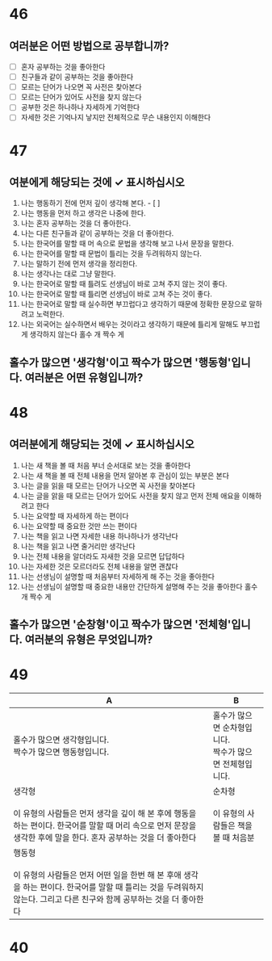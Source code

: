 # 46
## 여러분은 어떤 방법으로 공부합니까?

- [ ] 혼자 공부하는 것을 좋아한다
- [ ] 친구들과 같이 공부하는 것을 좋아한다
- [ ] 모르는 단어가 나오면 꼭 사전은 찾아본다
- [ ] 모르는 단어가 있어도 사전을 찾지 않는다
- [ ] 공부한 것은 하나하나 자세하게 기억한다
- [ ] 자세한 것은 기억나지 낳지만 전체적으로 무슨 내용인지 이해한다
# 47
## 여분에게 해당되는 것에 ✓ 표시하십시오
1. 나는 행동하기 전에 먼저 깊이 생각해 본다. - [ ]
2. 나는 행동을 먼저 하고 생각은 나중에 한다.
3. 나는 혼자 공부하는 것을 더 좋아한다.
4. 나는 다른 친구들과 같이 공부하는 것을 더 좋아한다.
5. 나는 한국어를 말할 때 머 속으로 문법을 생각해 보고 나서 문장을 말한다.
6. 나는 한국어를 말할 때 문법이 틀리는 것을 두려워하지 않는다.
7. 나는 말하기 전에 먼저 생각을  정리한다.
8. 나는 생각나는 대로 그냥 말한다.
9. 나는 한국어로 말할 때 틀려도 선생님이 바로 고쳐 주지 않는 것이 좋다.
10. 나는 한국어로 말할 때 틀리면 선생님이 바로 고쳐 주는 것이 좋다.
11. 나는 한국어로 말할 때 실수하면 부끄럽다고 생각하기 때문에 정확한 문장으로 말하려고 노력한다.
12. 나는 외국어는 실수하면서 배우는 것이라고 생각하기 때문에 틀리게 말해도 부끄럽게 생각하지 않는다
홀수 개
짝수 게
## 홀수가 많으면 '생각형'이고 짝수가 많으면 '행동형'입니다. 여러분은 어떤 유형입니까?
# 48
## 여러분에게 해당되는 것에 ✓ 표시하십시오
1. 나는 새 책을 볼 때 처음 부너 순서대로 보는 것을 좋아한다
2. 나는 새 책을 볼 때 전체 내용을 먼저 알아본 후 관심이 있는 부분은 본다
3. 나는 글을 읽을 때 모르는 단어가 나오면 꼭 사전을 찾아본다
4. 나는 글을 앍을 때 모르는 단어가 있어도 사전을 찾지 않고 먼저 전체 애요을 이해하려고 한다
5. 나는 요약할 때 자세하게 하는 편이다
6. 나는 요약할 때 중요한 것만 쓰는 편이다
7. 나는 책을 읽고 나면 자세한 내용 하나하나가 생각난다
8. 나는 책을 읽고 나면 줄거리만 생각난다
9. 나는 전체 내용을 알더라도 자새한 것을 모르면 답답하다
10. 나는 자세한 것은 모르더라도 전체 내용을 알면 괜찮다
11. 나는 선생님이 설명할 때 처음부터 자세하게 해 주는 것을 좋아한다
12. 나는 선생님이 설명할 때 중요한 내용만 간단하게 설명해 주는 것을 좋아한다
홀수 개
짝수 게
## 홀수가 많으면 '순창형'이고 짝수가 많으면 '전체형'입니다. 여러분의 유형은 무엇입니까?

# 49
| A                                                                                                             | B                                      |
| ------------------------------------------------------------------------------------------------------------- | -------------------------------------- |
| 홀수가 많으면 생각형입니다. <br>짝수가 많으면 행동형입니다.                                                                           | 홀수가 많으면 순차형입니다.<br>짝수가 많으면 전체형입니다.<br> |
| 생각형<br><br>이 유형의 사람들은 먼저 생각을 깊이 해 본 후에 행동을 하는 편이다. 한국어를 말할 때 머리 속으로 먼저 문장을 생각한 후에 말을 한다. 혼자 공부하는 것을 더 좋아한다    | 순차형<br><br>이 유형의 사람들은 책을 볼 때 처음분       |
| 행동형<br><br>이 유형의 사람들은 먼저 어떤 일을 한번 해 본 후애 생각을 하는 편이다. 한국어를 말할 때 틀리는 것을 두려워하지 않는다. 그리고 다른 친구와 함께 공부하는 것을 더 좋아한다 |                                        |
# 40